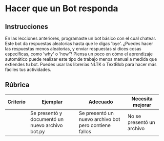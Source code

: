 # Hacer que un Bot responda

## Instrucciones

En las lecciones anteriores, programaste un bot básico con el cual chatear. Este bot da respuestas aleatorias hasta que le digas 'bye'. ¿Puedes hacer las respuestas menos aleatorias, y enviar respuestas si dices cosas específicas, como 'why' o 'how'? Piensa un poco en cómo el aprendizaje automático puede realizar este tipo de trabajo menos manual a medida que extiendes tu bot. Puedes usar las librerías NLTK o TextBlob para hacer más fáciles tus actividades.

## Rúbrica

| Criterio | Ejemplar                                     | Adecuado                                         | Necesita mejorar       |
| -------- | --------------------------------------------- | ------------------------------------------------ | ----------------------- |
|          | Se presentó y documentó un nuevo archivo bot.py | Se presentó un nuevo archivo bot pero contiene fallos | No se presentó un archivo |
